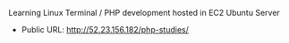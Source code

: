 Learning Linux Terminal / PHP development hosted in EC2 Ubuntu Server
 - Public URL: http://52.23.156.182/php-studies/
